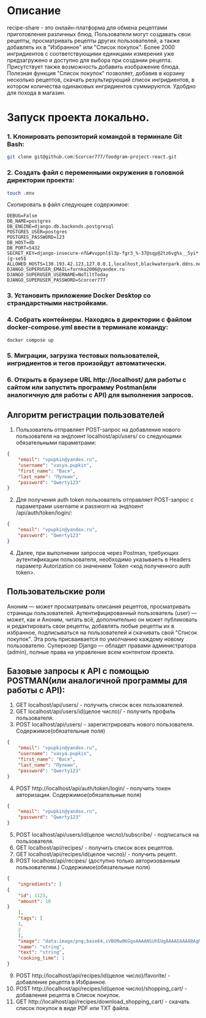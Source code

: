 # Описание
recipe-share - это онлайн-платформа для обмена рецептами приготовления различных блюд. Пользователи могут создавать свои рецепты, просматривать рецепты других пользователей, а также добавлять их в "Избранное" или "Список покупок". Более 2000 ингридиентов с соответствующими единицами измерения уже предзагружено и доступно для выбора при создании рецепта. Присутствует также возможность добавить изображение блюда. Полезная функция "Список покупок" позволяет, добавив в корзину несколько рецептов, скачать результирующий список ингридиентов, в котором количества одинаковых ингридиентов суммируются. Удобдно для похода в магазин.

# Запуск проекта локально.
### 1. Клонировать репозиторий командой в терминале Git Bash:
```bash
git clone git@github.com:Scorcer777/foodgram-project-react.git
```
### 2. Создать файл с переменными окружения в головной директории проекта:
```bash
touch .env
```
   Скопировать в файл следующее содержимое:
```
DEBUG=False
DB_NAME=postgres
DB_ENGINE=django.db.backends.postgresql
POSTGRES_USER=postgres
POSTGRES_PASSWORD=123
DB_HOST=db
DB_PORT=5432
SECRET_KEY=django-insecure-nf&#vvppnl$l3p-fgr3_%-37@sqy@2tz6vg%s__5yi*(g-se5$
ALLOWED_HOSTS=130.193.42.123,127.0.0.1,localhost,blackwaterpark.ddns.net
DJANGO_SUPERUSER_EMAIL=fornka2006@yandex.ru
DJANGO_SUPERUSER_USERNAME=NoTiltToday
DJANGO_SUPERUSER_PASSWORD=Scorcer777
```

### 3. Установить приложение Docker Desktop со страндарстными настройками.
### 4. Собрать контейнеры. Находясь в директории с файлом docker-compose.yml ввести в терминале команду:
```bash
docker compose up
```
### 5. Миграции, загрузка тестовых пользователей, ингридиентов и тегов произойдут автоматически.
### 6. Открыть в браузере URL http://localhost/ для работы с сайтом или запустить программу Postman(или аналогичную для работы с API) для выполнения запросов.



## Алгоритм регистрации пользователей
1. Пользователь отправляет POST-запрос на добавление нового пользователя на эндпоинт localhost/api/users/ со следующими обязательными параметрами:
```JSON
{
    "email": "vpupkin@yandex.ru",
    "username": "vasya.pupkin",
    "first_name": "Вася",
    "last_name": "Пупкин",
    "password": "Qwerty123"
}
```
2. Для получения auth token пользователь отправляет POST-запрос с параметрами username и passworn на эндпоинт /api/auth/token/login/:
```JSON
{
    "email": "vpupkin@yandex.ru",
    "password": "Qwerty123"
}
```
4. Далее, при выполнении запросов через Postman, требующих аутентификации пользователя, необходимо указываеть в Headers параметр Autorization со значением Token <код полученного auth token>.

## Пользовательские роли
Аноним — может просматривать описания рецептов, просматривать страницы пользователей.
Аутентифицированный пользователь (user) — может, как и Аноним, читать всё, дополнительно он может публиковать и редактировать свои рецепты, 
добавлять любые рецепты их в избранное, подписываться на пользователей и скачивать свой "Список покупок". Эта роль присваивается по умолчанию каждому новому пользователю.
Суперюзер Django — обладет правами администратора (admin), полные права на управление всем контентом проекта.

## Базовые запросы к API c помощью POSTMAN(или аналогичной программы для работы с API):

1. GET localhost/api/users/ - получить список всех пользователей.
2. GET localhost/api/users/id(целое число)/ - получить профиль пользователя.
3. POST localhost/api/users/ - зарегистрировать нового пользователя.
Содержимое(обязательные поля)
```JSON
{
    "email": "vpupkin@yandex.ru",
    "username": "vasya.pupkin",
    "first_name": "Вася",
    "last_name": "Пупкин",
    "password": "Qwerty123"
}
```
4. POST http://localhost/api/auth/token/login/ - получить токен авторизации.
Содержимое(обязательные поля)
```JSON
{
    "email": "vpupkin@yandex.ru",
    "password": "Qwerty123"
}
```
5. POST localhost/api/users/id(целое число)/subscribe/ - подписаться на пользователя.
6. GET localhost/api/recipes/ - получить список всех рецептов.
7. GET localhost/api/recipes/id(целое число)/ - получить рецепт.
8. POST localhost/api/recipes/ (доступно только авторизованным пользователям.)
Содержимое(обязательные поля)
```JSON
{
    "ingredients": [
{
    "id": 1123,
    "amount": 10
}
    ],
    "tags": [
    1,
    2
    ],
    "image": "data:image/png;base64,iVBORw0KGgoAAAANSUhEUgAAAAEAAAABAgMAAABieywaAAAACVBMVEUAAAD///9fX1/S0ecCAAAACXBIWXMAAA7EAAAOxAGVKw4bAAAACklEQVQImWNoAAAAggCByxOyYQAAAABJRU5ErkJggg==",
    "name": "string",
    "text": "string",
    "cooking_time": 1
}
```
9. POST http://localhost/api/recipes/id(целое число)/favorite/ - добавление рецепта в Избранное.
10. POST http://localhost/api/recipes/id(целое число)/shopping_cart/ - добавление рецепта в Список покупок.
11. GET http://localhost/api/recipes/download_shopping_cart/ - скачать список покупок в виде PDF или TXT файла.

